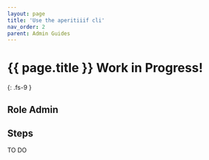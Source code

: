 ```yaml
---
layout: page
title: 'Use the aperitiiif cli'
nav_order: 2
parent: Admin Guides
---
```

# {{ page.title }} <span class="label label-purple">Work in Progress!</span>
{: .fs-9 }

## Role <span class="label label-green">Admin</span>

## Steps

TO DO
